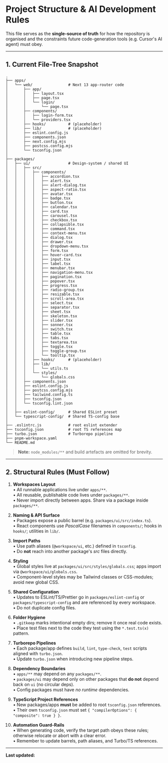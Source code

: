 # Project Structure & AI Development Rules

This file serves as the **single-source of truth** for how the repository is organised and the constraints future code-generation tools (e.g. Cursor's AI agent) must obey.

---

## 1. Current File-Tree Snapshot

```
.
├── apps/
│   └── web/                # Next 13 app-router code
│       ├── app/
│       │   ├── layout.tsx
│       │   ├── page.tsx
│       │   └── login/
│       │       └── page.tsx
│       ├── components/
│       │   ├── login-form.tsx
│       │   └── providers.tsx
│       ├── hooks/          # (placeholder)
│       ├── lib/            # (placeholder)
│       ├── eslint.config.js
│       ├── components.json
│       ├── next.config.mjs
│       ├── postcss.config.mjs
│       └── tsconfig.json
│
├── packages/
│   ├── ui/                 # Design-system / shared UI
│   │   ├── src/
│   │   │   ├── components/
│   │   │   │   ├── accordion.tsx
│   │   │   │   ├── alert.tsx
│   │   │   │   ├── alert-dialog.tsx
│   │   │   │   ├── aspect-ratio.tsx
│   │   │   │   ├── avatar.tsx
│   │   │   │   ├── badge.tsx
│   │   │   │   ├── button.tsx
│   │   │   │   ├── calendar.tsx
│   │   │   │   ├── card.tsx
│   │   │   │   ├── carousel.tsx
│   │   │   │   ├── checkbox.tsx
│   │   │   │   ├── collapsible.tsx
│   │   │   │   ├── command.tsx
│   │   │   │   ├── context-menu.tsx
│   │   │   │   ├── dialog.tsx
│   │   │   │   ├── drawer.tsx
│   │   │   │   ├── dropdown-menu.tsx
│   │   │   │   ├── form.tsx
│   │   │   │   ├── hover-card.tsx
│   │   │   │   ├── input.tsx
│   │   │   │   ├── label.tsx
│   │   │   │   ├── menubar.tsx
│   │   │   │   ├── navigation-menu.tsx
│   │   │   │   ├── pagination.tsx
│   │   │   │   ├── popover.tsx
│   │   │   │   ├── progress.tsx
│   │   │   │   ├── radio-group.tsx
│   │   │   │   ├── resizable.tsx
│   │   │   │   ├── scroll-area.tsx
│   │   │   │   ├── select.tsx
│   │   │   │   ├── separator.tsx
│   │   │   │   ├── sheet.tsx
│   │   │   │   ├── skeleton.tsx
│   │   │   │   ├── slider.tsx
│   │   │   │   ├── sonner.tsx
│   │   │   │   ├── switch.tsx
│   │   │   │   ├── table.tsx
│   │   │   │   ├── tabs.tsx
│   │   │   │   ├── textarea.tsx
│   │   │   │   ├── toggle.tsx
│   │   │   │   ├── toggle-group.tsx
│   │   │   │   └── tooltip.tsx
│   │   │   ├── hooks/      # (placeholder)
│   │   │   ├── lib/
│   │   │   │   └── utils.ts
│   │   │   └── styles/
│   │   │       └── globals.css
│   │   ├── components.json
│   │   ├── eslint.config.js
│   │   ├── postcss.config.mjs
│   │   ├── tailwind.config.ts
│   │   ├── tsconfig.json
│   │   └── tsconfig.lint.json
│   │
│   ├── eslint-config/      # Shared ESLint preset
│   └── typescript-config/  # Shared TS-config base
│
├── .eslintrc.js            # root eslint extender
├── tsconfig.json           # root TS references map
├── turbo.json              # Turborepo pipeline
├── pnpm-workspace.yaml
└── README.md
```

> **Note:** `node_modules/**` and build artefacts are omitted for brevity.

---

## 2. Structural Rules (Must Follow)

1. **Workspaces Layout**  
   • All runnable applications live under `apps/**`.  
   • All reusable, publishable code lives under `packages/**`.  
   • Never import directly between apps. Share via a package inside `packages/**`.

2. **Naming & API Surface**  
   • Packages expose a public barrel (e.g. `packages/ui/src/index.ts`).  
   • React components use *PascalCase* filenames in `components/`; hooks in `hooks/`; utilities in `lib/`.

3. **Import Paths**  
   • Use path aliases (`@workspace/ui`, etc.) defined in `tsconfig`.  
   • Do **not** reach into another package's *src* files directly.

4. **Styling**  
   • Global styles live at `packages/ui/src/styles/globals.css`; apps import via `@workspace/ui/globals.css`.  
   • Component-level styles may be Tailwind classes or CSS-modules; avoid new global CSS.

5. **Shared Configuration**  
   • Updates to ESLint/TS/Prettier go in `packages/eslint-config` or `packages/typescript-config` and are referenced by every workspace.  
   • Do not duplicate config files.

6. **Folder Hygiene**  
   • `.gitkeep` marks intentional empty dirs; remove it once real code exists.  
   • Place test files next to the code they test using the `*.test.ts(x)` pattern.

7. **Turborepo Pipelines**  
   • Each package/app defines `build`, `lint`, `type-check`, `test` scripts aligned with `turbo.json`.  
   • Update `turbo.json` when introducing new pipeline steps.

8. **Dependency Boundaries**  
   • `apps/**` may depend on any `packages/**`.  
   • `packages/ui` may depend only on other packages that **do not** depend back on `ui` (no circular deps).  
   • Config packages must have *no runtime* dependencies.

9. **TypeScript Project References**  
   • New packages/apps **must** be added to root `tsconfig.json` references.  
   • Their own `tsconfig.json` must set `{ "compilerOptions": { "composite": true } }`.

10. **Automation Guard-Rails**  
    • When generating code, verify the target path obeys these rules; otherwise relocate or abort with a clear error.  
    • Remember to update barrels, path aliases, and Turbo/TS references.

---

**Last updated:** <!--CURSOR:TIMESTAMP--> 